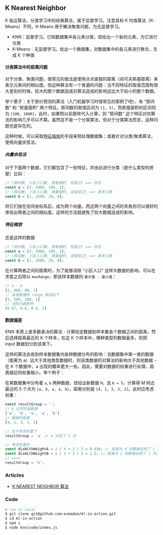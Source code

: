 ## K Nearest Neighbor

K 临近算法，分类学习中的经典算法，属于监督学习。注意其和 K 均值算法（K-Means）不同，K-Means 用于解决聚类问题，为无监督学习。

- KNN：监督学习。已知数据集中各元素分类，现给出一个新的元素，为它进行分类
- K-Means：无监督学习。给出一个数据集，对数据集中的各元素进行聚合，生成 K 个种类

#### 分类算法中的距离问题

对于分类、聚类问题，很常见的做法是使用点点直接的距离（闵可夫斯基距离）来表示元素间的相似度。但这种算法有一个普遍的问题：当不同特征的取值范围有很大差别的时候，较大的那个数据造成对算法造成的影响远远大于较小的那个数据。

举个栗子：关于房价预测的算法（入门机器学习时很常见的案例了吧），有 “房间数” 和 “房屋面积” 两个特征。房间数的取值区间为 `[1, 5]`，而房屋面积的区间则为 `[100, 1000]`，此时，如果照以前那样代入计算，则 “房间数” 这个特征对你算法的影响几乎可以不算。虽然这不是一个分类算法，但对于分类算法而言，这种问题也是存在的。

这种时候，可以采取[特征缩放](https://zh.wikipedia.org/zh/特征缩放)的手段来预处理数据集；或者针对分类/聚类算法，使用向量余弦法。

##### 向量余弦法

对于下面两个数据，它们都包含了一些特征，并由此进行分类（是什么类型的房屋）比如：

```javascript
// [房间数, 小区人口数, 房屋面积, 有独卫] ==> 民宅
const a = [3, 3000, 100, 1];
// [房间数, 小区人口数, 房屋面积, 没有独卫] ==> 青年公寓
const b = [1, 2600, 20, 0];
```

将它们放在空间坐标系后，成为两个向量。而这两个向量之间的夹角则可以很好的体验出两者之间的相似度。这样的方法就避免了较大数据造成的影响。

##### 特征缩放

还是这样的数据

```javascript
// [房间数, 小区人口数, 房屋面积, 有独卫] ==> 民宅
const a = [3, 3000, 100, 1];
// [房间数, 小区人口数, 房屋面积, 没有独卫] ==> 青年公寓
const b = [1, 2600, 20, 0];
```

在计算两者之间的距离时，为了能够消除 “小区人口” 这样大数据的影响，可以在求差之后除以 `maxRange`，即该样本数据的 `最大值 - 最小值`：

```javascript
// a - b
[2, 400, 80, 1]
// 各类数据的 range 假设如下
[3, 500, 100, 1]
// 消除大数影响
[0.67, 0.8, 0.8, 1]
```

#### 数据偏差

KNN 本质上是多数表决的算法 - 计算给定数据到样本集各个数据之间的距离，然后选择距离最近的 K 个样本，在这 K 个样本中，哪种类型的数据最多，则把 input 数据划分到该类下。

这样的算法会收到样本数据集内各种数据分布的影响：当数据集中某一类的数据（距离为 a）远大于其他类型数据时，则该类数据的对算法的影响大于其他数据 - 在 K 个数据中，a 出现的概率更大一些。因此，需要对数据的权重进行处理，距离越远则权重越小。举个例子：

在某数据集中分布着 `a`, `b` 两种数据，现给出新数据 `M`，且 `K = 5`，计算得 M 附近最近的 5 个点为 `[a, b, a, a, b]`，距离分别是 `[4, 1, 3, 3, 2]`。此时应考虑权重：

```javascript
const resultGroup = '';
// K 近邻的各数据
['a', 'b', 'a', 'a', 'b']
// 数据的距离
[4, 1, 3, 3, 2]

// 在不考虑权重下
resultGroup = 'a' // a 出现了 3 次

// 考虑权重时
const disWithWeightA = 1 / 4 + 2 / 3 = 0.916; // 距离为 4 的数据出现了 1 次，距离为 3 的数据出现了 2 次
const disWithWeightB = 1 / 1 + 1 / 2 = 1.5; // 距离为 1 的数据出现了 1 次，距离为 2 的数据出现了 1 次
// ===>
resultGroup = 'b';
```

### Articles

- [K NEAREST NEIGHBOR 算法](http://coolshell.cn/articles/8052.html)

### Code

```bash
# run in local
$ git clone git@github.com:ecmadao/ml-in-action.git
$ cd ml-in-action
$ npm i
$ node knn/code/index.js
```
